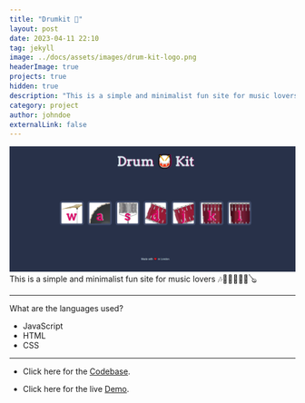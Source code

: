 ```yaml
---
title: "Drumkit 🥁"
layout: post
date: 2023-04-11 22:10
tag: jekyll
image: ../docs/assets/images/drum-kit-logo.png
headerImage: true
projects: true
hidden: true
description: "This is a simple and minimalist fun site for music lovers."
category: project
author: johndoe
externalLink: false
---
```

![drum-kit](../docs/assets/images/drum-kit.png)
This is a simple and minimalist fun site for music lovers 🎶🎷🎺🎹🥁🎻🪕

---

What are the languages  used?

- JavaScript
- HTML
- CSS

---

* Click here for the [Codebase](https://github.com/anniepauline/Drum-Kit).

* Click here for the live [Demo](https://anniepauline.github.io/Drum-Kit/). 
